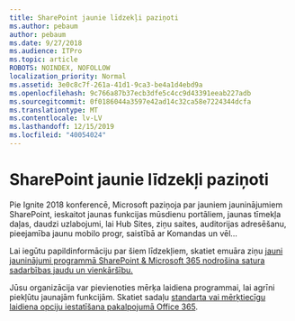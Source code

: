 ```yaml
---
title: SharePoint jaunie līdzekļi paziņoti
ms.author: pebaum
author: pebaum
ms.date: 9/27/2018
ms.audience: ITPro
ms.topic: article
ROBOTS: NOINDEX, NOFOLLOW
localization_priority: Normal
ms.assetid: 3e0c8c7f-261a-41d1-9ca3-be4a1d4ebd9a
ms.openlocfilehash: 9c766a87b37ecb3dfe5c4cc9d43391eeab227adb
ms.sourcegitcommit: 0f0186044a3597e42ad14c32ca58e7224344dcfa
ms.translationtype: MT
ms.contentlocale: lv-LV
ms.lasthandoff: 12/15/2019
ms.locfileid: "40054024"
---
```

# <a name="sharepoint-new-features-announced"></a>SharePoint jaunie līdzekļi paziņoti

Pie Ignite 2018 konferencē, Microsoft paziņoja par jauniem jauninājumiem SharePoint, ieskaitot jaunas funkcijas mūsdienu portāliem, jaunas tīmekļa daļas, daudzi uzlabojumi, lai Hub Sites, ziņu saites, auditorijas adresēšanu, pieejamība jaunu mobilo progr, saistībā ar Komandas un vēl...
  
Lai iegūtu papildinformāciju par šiem līdzekļiem, skatiet emuāra ziņu [jauni jauninājumi programmā SharePoint &amp; Microsoft 365 nodrošina satura sadarbības jaudu un vienkāršību.](https://go.microsoft.com/fwlink/?linkid=2026502)
  
Jūsu organizācija var pievienoties mērķa laidiena programmai, lai agrīni piekļūtu jaunajām funkcijām. Skatiet sadaļu [standarta vai mērķtiecīgu laidiena opciju iestatīšana pakalpojumā Office 365](https://docs.microsoft.com/office365/admin/manage/release-options-in-office-365).
